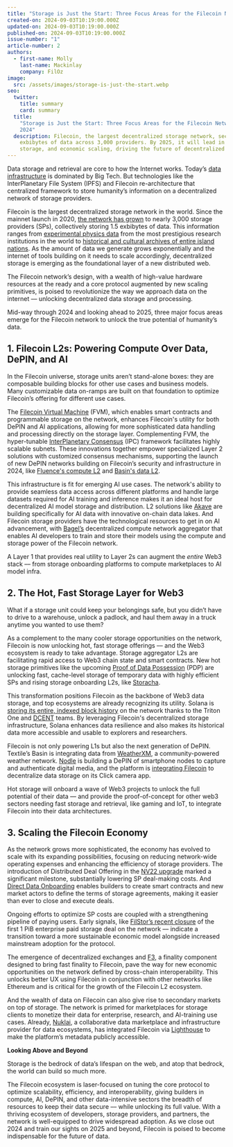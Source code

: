 ```yaml
---
title: "Storage is Just the Start: Three Focus Areas for the Filecoin Network in 2024"
created-on: 2024-09-03T10:19:00.000Z
updated-on: 2024-09-03T10:19:00.000Z
published-on: 2024-09-03T10:19:00.000Z
issue-number: "1"
article-number: 2
authors:
  - first-name: Molly
    last-name: Mackinlay
    company: FilOz
image:
  src: /assets/images/storage-is-just-the-start.webp
seo:
  twitter:
    title: summary
    card: summary
  title:
    "Storage is Just the Start: Three Focus Areas for the Filecoin Network in
    2024"
  description: Filecoin, the largest decentralized storage network, secures 1.5
    exbibytes of data across 3,000 providers. By 2025, it will lead in AI, Web3
    storage, and economic scaling, driving the future of decentralized data.
---
```


Data storage and retrieval are core to how the Internet works. Today’s [data infrastructure](https://www.pcmag.com/news/four-companies-control-67-of-the-worlds-cloud-infrastructure) is dominated by Big Tech. But technologies like the InterPlanetary File System (IPFS) and Filecoin re-architecture that centralized framework to store humanity’s information on a decentralized network of storage providers.

Filecoin is the largest decentralized storage network in the world. Since the mainnet launch in 2020, [the network has grown](https://dashboard.starboard.ventures/dashboard) to nearly 3,000 storage providers (SPs), collectively storing 1.5 exbibytes of data. This information ranges from [experimental physics data](https://sealstorage.io/atlascern/) from the most prestigious research institutions in the world to [historical and cultural archives of entire island nations](https://blog.archive.org/2024/04/08/aruba-launches-digital-heritage-portal-preserving-its-history-and-culture-for-global-access/). As the amount of data we generate grows exponentially and the internet of tools building on it needs to scale accordingly, decentralized storage is emerging as the foundational layer of a new distributed web.

The Filecoin network’s design, with a wealth of high-value hardware resources at the ready and a core protocol augmented by new scaling primitives, is poised to revolutionize the way we approach data on the internet –– unlocking decentralized data storage and processing.

Mid-way through 2024 and looking ahead to 2025, three major focus areas emerge for the Filecoin network to unlock the true potential of humanity’s data.

## 1. Filecoin L2s: Powering Compute Over Data, DePIN, and AI

In the Filecoin universe, storage units aren’t stand-alone boxes: they are composable building blocks for other use cases and business models. Many customizable data on-ramps are built on that foundation to optimize Filecoin’s offering for different use cases.

The [Filecoin Virtual Machine](https://fvm.filecoin.io/) (FVM), which enables smart contracts and programmable storage on the network, enhances Filecoin's utility for both DePIN and AI applications, allowing for more sophisticated data handling and processing directly on the storage layer. Complementing FVM, the hyper-tunable [InterPlanetary Consensus](https://docs.ipc.space/) (IPC) framework facilitates highly scalable subnets. These innovations together empower specialized Layer 2 solutions with customized consensus mechanisms, supporting the launch of new DePIN networks building on Filecoin’s security and infrastructure in 2024, like [Fluence's compute L2](https://filecoin.io/blog/posts/interplanetary-consensus--fluence-power-the-future-of-cloudless-computing/) and [Basin's data L2](https://basin.textile.io/).

This infrastructure is fit for emerging AI use cases. The network's ability to provide seamless data access across different platforms and handle large datasets required for AI training and inference makes it an ideal host for decentralized AI model storage and distribution. L2 solutions like [Akave](https://akave.ai/) are building specifically for AI data with innovative on-chain data lakes. And Filecoin storage providers have the technological resources to get in on AI advancement, with [Bagel’s](https://www.bagel.net/) decentralized compute network aggregator that enables AI developers to train and store their models using the compute and storage power of the Filecoin network.

A Layer 1 that provides real utility to Layer 2s can augment the _entire_ Web3 stack –– from storage onboarding platforms to compute marketplaces to AI model infra.

## 2. The Hot, Fast Storage Layer for Web3

What if a storage unit could keep your belongings safe, but you didn’t have to drive to a warehouse, unlock a padlock, and haul them away in a truck anytime you wanted to use them?

As a complement to the many cooler storage opportunities on the network, Filecoin is now unlocking hot, fast storage offerings –– and the Web3 ecosystem is ready to take advantage. Storage aggregator L2s are facilitating rapid access to Web3 chain state and smart contracts. New hot storage primitives like the upcoming [Proof of Data Possession](https://github.com/filecoin-project/FIPs/discussions/1009) (PDP) are unlocking fast, cache-level storage of temporary data with highly efficient SPs and rising storage onboarding L2s, like [Storacha](https://storacha.network/).

This transformation positions Filecoin as the backbone of Web3 data storage, and top ecosystems are already recognizing its utility. Solana is [storing its entire, indexed block history](https://x.com/Filecoin/status/1758543063767491031) on the network thanks to the Triton One and [DCENT](https://dcent.nl/) teams. By leveraging Filecoin's decentralized storage infrastructure, Solana enhances data resilience and also makes its historical data more accessible and usable to explorers and researchers.

Filecoin is not only powering L1s but also the next generation of DePIN. Textile’s Basin is integrating data from [WeatherXM](https://weatherxm.com/), a community-powered weather network. [Nodle](https://www.nodle.com/) is building a DePIN of smartphone nodes to capture and authenticate digital media, and the platform is [integrating Filecoin](https://mirror.xyz/nodle.eth/8IXVebrWIBRfUSEFb4oBtKY2Bx2rYxhX8hea_uzg7AE) to decentralize data storage on its Click camera app.

Hot storage will onboard a wave of Web3 projects to unlock the full potential of their data –– and provide the proof-of-concept for other web3 sectors needing fast storage and retrieval, like gaming and IoT, to integrate Filecoin into their data architectures.

## 3. Scaling the Filecoin Economy

As the network grows more sophisticated, the economy has evolved to scale with its expanding possibilities, focusing on reducing network-wide operating expenses and enhancing the efficiency of storage providers. The introduction of Distributed Deal Offering in the [NV22 upgrade](https://www.fil.org/blog/announcing-the-filecoin-nv22-dragon-upgrade-a-leap-forward-in-network-efficiency-and-flexibility) marked a significant milestone, substantially lowering SP deal-making costs. And [Direct Data Onboarding](https://github.com/filecoin-project/FIPs/discussions/730) enables builders to create smart contracts and new market actors to define the terms of storage agreements, making it easier than ever to close and execute deals.

Ongoing efforts to optimize SP costs are coupled with a strengthening pipeline of paying users. Early signals, like [FilStor’s recent closure](https://destor.com/resources/news/decentralized-storage-marketplace-launch-intuizi-partnership) of the first 1 PiB enterprise paid storage deal on the network –– indicate a transition toward a more sustainable economic model alongside increased mainstream adoption for the protocol.

The emergence of decentralized exchanges and [F3](https://medium.com/@filoz/filecoins-nv23-waffle-upgrade-faster-smarter-and-more-dapp-developer-friendly-9e0aeb60d2df), a finality component designed to bring fast finality to Filecoin, pave the way for new economic opportunities on the network defined by cross-chain interoperability. This unlocks better UX using Filecoin in conjunction with other networks like Ethereum and is critical for the growth of the Filecoin L2 ecosystem.

And the wealth of data on Filecoin can also give rise to secondary markets on top of storage. The network is primed for marketplaces for storage clients to monetize their data for enterprise, research, and AI-training use cases. Already, [Nuklai](https://www.nukl.ai/), a collaborative data marketplace and infrastructure provider for data ecosystems, has integrated Filecoin via [Lighthouse](https://www.lighthouse.storage/) to make the platform’s metadata publicly accessible.

**Looking Above and Beyond**

Storage is the bedrock of data’s lifespan on the web, and atop that bedrock, the world can build so much more.

The Filecoin ecosystem is laser-focused on tuning the core protocol to optimize scalability, efficiency, and interoperability, giving builders in compute, AI, DePIN, and other data-intensive sectors the breadth of resources to keep their data secure –– while unlocking its full value. With a thriving ecosystem of developers, storage providers, and partners, the network is well-equipped to drive widespread adoption. As we close out 2024 and train our sights on 2025 and beyond, Filecoin is poised to become indispensable for the future of data.
